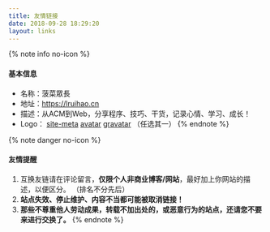 ```yaml
---
title: 友情链接
date: 2018-09-28 18:29:20
layout: links
---
```


{% note info no-icon %}
#### 基本信息
- 名称：菠菜眾長
- 地址：<https://lruihao.cn>
- 描述：从ACM到Web，分享程序、技巧、干货，记录心情、学习、成长！
- Logo： [site-meta](https://lruihao.cn/images/site-meta.jpg) [avatar](https://lruihao.cn/images/avatar.png) [gravatar](https://gravatar.loli.net/avatar/3f985efb5907ca52944a3cd7edd51606?d=wavatar&v=1.3.10) （任选其一）
{% endnote %}

{% note danger no-icon %}
#### 友情提醒
1. 互换友链请在评论留言，**仅限个人非商业博客/网站**，最好加上你网站的描述，以便区分。 （排名不分先后）
2. **站点失效、停止维护、内容不当都可能被取消链接！**
3. **那些不尊重他人劳动成果，转载不加出处的，或恶意行为的站点，还请您不要来进行交换了。**
{% endnote %}

<!-- 
|<center>链接</center>|<center>描述</center>|
|:--|:--|
|[愛如潮水](https://recell.github.io)|蒙镛、老铁,一句两句说不清|
|[鲸落oh](https://hexiongbiao.cn)|又一个被我带入坑的小伙子！|
|[francs](https://postgres.fun)|PostgreSQL中文网。数据库。francs.top|
|[赵俊](http://www.zhaojun.im)| java 干货, VPS 知识, 软件推荐等。valine-admin👍|
|[hojun](https://www.hojun.cn)|一个好奇的博客。前端开发|
|[酱油哥](https://enfangzhong.github.io)|机器学习，SQL|
|[小情书](https://lancelik.github.io)|坐标上海，前后端工程师|
|[Domon](https://www.domon.cn)|主要涉及Android端技术，前沿其他技术和生活吐槽。|
|[mythsman](http://blog.mythsman.com)|hexo-douban插件开发者，坐标上海拼多多//博客看起来是个很有生活感与学习感的地方|
|[孤舟leng](https://blleng.cn)|记录一些有趣的技术，分享算法和一些想法|
|[wizzie](https://wizzie.top)|“Brave, Confident, Come on!”|
|[莫子谦](https://www.xiaomujin.club)|记录生活，记录故事。\-\-身体和灵魂，总要有一个在路上。|
|[星空无限](https://liyangzone.com)|前端开发，骑行爱好者，分享技术、分享生活。|
|[北宸博客](https://leafjame.github.io)|“Java狮 北漂男 摄影 旅行 赚钱”|
|[小丁的个人博客](https://tding.top)|“世间所有的相遇，都是久别重逢”|
|[在线分享网](https://me.obey.fun)|分享，成为你我之间的快乐！|
|[Higher's blog](https://luotaocheng.github.io)|罗陶成，湖南工业大学通信工程|
|[戎码人生](http://qiuchengjia.cn)|邱承佳学长ACM,java,安卓等，还有搭这个博客的启发|
-->
